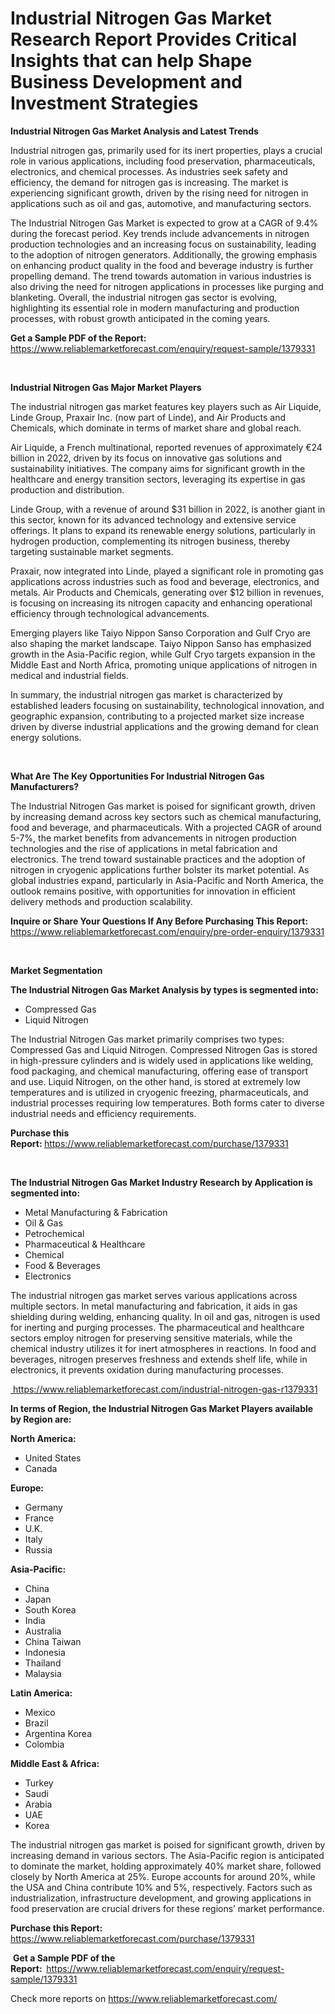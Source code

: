 <p><h1>Industrial Nitrogen Gas Market Research Report Provides Critical Insights that can help Shape Business Development and Investment Strategies</h1></p><p><strong>Industrial Nitrogen Gas Market Analysis and Latest Trends</strong></p>
<p><p>Industrial nitrogen gas, primarily used for its inert properties, plays a crucial role in various applications, including food preservation, pharmaceuticals, electronics, and chemical processes. As industries seek safety and efficiency, the demand for nitrogen gas is increasing. The market is experiencing significant growth, driven by the rising need for nitrogen in applications such as oil and gas, automotive, and manufacturing sectors.</p><p>The Industrial Nitrogen Gas Market is expected to grow at a CAGR of 9.4% during the forecast period. Key trends include advancements in nitrogen production technologies and an increasing focus on sustainability, leading to the adoption of nitrogen generators. Additionally, the growing emphasis on enhancing product quality in the food and beverage industry is further propelling demand. The trend towards automation in various industries is also driving the need for nitrogen applications in processes like purging and blanketing. Overall, the industrial nitrogen gas sector is evolving, highlighting its essential role in modern manufacturing and production processes, with robust growth anticipated in the coming years.</p></p>
<p><strong>Get a Sample PDF of the Report:&nbsp;</strong> <a href="https://www.reliablemarketforecast.com/enquiry/request-sample/1379331?utm_campaign=3089&utm_medium=2&utm_source=Github&utm_content=ia&utm_term=31032025&utm_id=industrial-nitrogen-gas">https://www.reliablemarketforecast.com/enquiry/request-sample/1379331</a></p>
<p>&nbsp;</p>
<p><strong>Industrial Nitrogen Gas Major Market Players</strong></p>
<p><p>The industrial nitrogen gas market features key players such as Air Liquide, Linde Group, Praxair Inc. (now part of Linde), and Air Products and Chemicals, which dominate in terms of market share and global reach. </p><p>Air Liquide, a French multinational, reported revenues of approximately €24 billion in 2022, driven by its focus on innovative gas solutions and sustainability initiatives. The company aims for significant growth in the healthcare and energy transition sectors, leveraging its expertise in gas production and distribution.</p><p>Linde Group, with a revenue of around $31 billion in 2022, is another giant in this sector, known for its advanced technology and extensive service offerings. It plans to expand its renewable energy solutions, particularly in hydrogen production, complementing its nitrogen business, thereby targeting sustainable market segments.</p><p>Praxair, now integrated into Linde, played a significant role in promoting gas applications across industries such as food and beverage, electronics, and metals. Air Products and Chemicals, generating over $12 billion in revenues, is focusing on increasing its nitrogen capacity and enhancing operational efficiency through technological advancements.</p><p>Emerging players like Taiyo Nippon Sanso Corporation and Gulf Cryo are also shaping the market landscape. Taiyo Nippon Sanso has emphasized growth in the Asia-Pacific region, while Gulf Cryo targets expansion in the Middle East and North Africa, promoting unique applications of nitrogen in medical and industrial fields.</p><p>In summary, the industrial nitrogen gas market is characterized by established leaders focusing on sustainability, technological innovation, and geographic expansion, contributing to a projected market size increase driven by diverse industrial applications and the growing demand for clean energy solutions.</p></p>
<p>&nbsp;</p>
<p><strong>What Are The Key Opportunities For Industrial Nitrogen Gas Manufacturers?</strong></p>
<p><p>The Industrial Nitrogen Gas market is poised for significant growth, driven by increasing demand across key sectors such as chemical manufacturing, food and beverage, and pharmaceuticals. With a projected CAGR of around 5-7%, the market benefits from advancements in nitrogen production technologies and the rise of applications in metal fabrication and electronics. The trend toward sustainable practices and the adoption of nitrogen in cryogenic applications further bolster its market potential. As global industries expand, particularly in Asia-Pacific and North America, the outlook remains positive, with opportunities for innovation in efficient delivery methods and production scalability.</p></p>
<p><strong>Inquire or Share Your Questions If Any Before Purchasing This Report:</strong> <a href="https://www.reliablemarketforecast.com/enquiry/pre-order-enquiry/1379331?utm_campaign=3089&utm_medium=2&utm_source=Github&utm_content=ia&utm_term=31032025&utm_id=industrial-nitrogen-gas">https://www.reliablemarketforecast.com/enquiry/pre-order-enquiry/1379331</a></p>
<p>&nbsp;</p>
<p><strong>Market Segmentation</strong></p>
<p><strong>The Industrial Nitrogen Gas Market Analysis by types is segmented into:</strong></p>
<p><ul><li>Compressed Gas</li><li>Liquid Nitrogen</li></ul></p>
<p><p>The Industrial Nitrogen Gas market primarily comprises two types: Compressed Gas and Liquid Nitrogen. Compressed Nitrogen Gas is stored in high-pressure cylinders and is widely used in applications like welding, food packaging, and chemical manufacturing, offering ease of transport and use. Liquid Nitrogen, on the other hand, is stored at extremely low temperatures and is utilized in cryogenic freezing, pharmaceuticals, and industrial processes requiring low temperatures. Both forms cater to diverse industrial needs and efficiency requirements.</p></p>
<p><strong>Purchase this Report:&nbsp;</strong><a href="https://www.reliablemarketforecast.com/purchase/1379331?utm_campaign=3089&utm_medium=2&utm_source=Github&utm_content=ia&utm_term=31032025&utm_id=industrial-nitrogen-gas">https://www.reliablemarketforecast.com/purchase/1379331</a></p>
<p>&nbsp;</p>
<p><strong>The Industrial Nitrogen Gas Market Industry Research by Application is segmented into:</strong></p>
<p><ul><li>Metal Manufacturing & Fabrication</li><li>Oil & Gas</li><li>Petrochemical</li><li>Pharmaceutical & Healthcare</li><li>Chemical</li><li>Food & Beverages</li><li>Electronics</li></ul></p>
<p><p>The industrial nitrogen gas market serves various applications across multiple sectors. In metal manufacturing and fabrication, it aids in gas shielding during welding, enhancing quality. In oil and gas, nitrogen is used for inerting and purging processes. The pharmaceutical and healthcare sectors employ nitrogen for preserving sensitive materials, while the chemical industry utilizes it for inert atmospheres in reactions. In food and beverages, nitrogen preserves freshness and extends shelf life, while in electronics, it prevents oxidation during manufacturing processes.</p></p>
<p><a href="https://www.reliablemarketforecast.com/industrial-nitrogen-gas-r1379331?utm_campaign=3089&utm_medium=2&utm_source=Github&utm_content=ia&utm_term=31032025&utm_id=industrial-nitrogen-gas">&nbsp;https://www.reliablemarketforecast.com/industrial-nitrogen-gas-r1379331</a></p>
<p><strong>In terms of Region, the Industrial Nitrogen Gas Market Players available by Region are:</strong></p>
<p>
    <p> <strong> North America: </strong>
        <ul>
            <li>United States</li>
            <li>Canada</li>
        </ul>
        </p> 
    <p> <strong> Europe: </strong>
        <ul>
            <li>Germany</li>
            <li>France</li>
            <li>U.K.</li>
            <li>Italy</li>
            <li>Russia</li>
        </ul>
        </p> 
    <p> <strong> Asia-Pacific: </strong>
        <ul>
            <li>China</li>
            <li>Japan</li>
            <li>South Korea</li>
            <li>India</li>
            <li>Australia</li>
            <li>China Taiwan</li>
            <li>Indonesia</li>
            <li>Thailand</li>
            <li>Malaysia</li>
        </ul>
        </p> 
    <p> <strong> Latin America: </strong>
        <ul>
            <li>Mexico</li>
            <li>Brazil</li>
            <li>Argentina Korea</li>
            <li>Colombia</li>
        </ul>
        </p> 
    <p> <strong> Middle East & Africa: </strong>
        <ul>
            <li>Turkey</li>
            <li>Saudi</li>
            <li>Arabia</li>
            <li>UAE</li>
            <li>Korea</li>
        </ul>
    </p>
    </p>
<p><p>The industrial nitrogen gas market is poised for significant growth, driven by increasing demand in various sectors. The Asia-Pacific region is anticipated to dominate the market, holding approximately 40% market share, followed closely by North America at 25%. Europe accounts for around 20%, while the USA and China contribute 10% and 5%, respectively. Factors such as industrialization, infrastructure development, and growing applications in food preservation are crucial drivers for these regions’ market performance.</p></p>
<p><strong>Purchase this Report: </strong><a href="https://www.reliablemarketforecast.com/purchase/1379331?utm_campaign=3089&utm_medium=2&utm_source=Github&utm_content=ia&utm_term=31032025&utm_id=industrial-nitrogen-gas">https://www.reliablemarketforecast.com/purchase/1379331</a></p>
<p>&nbsp;<strong>Get a Sample PDF of the Report:&nbsp;&nbsp;</strong><a href="https://www.reliablemarketforecast.com/enquiry/request-sample/1379331?utm_campaign=3089&utm_medium=2&utm_source=Github&utm_content=ia&utm_term=31032025&utm_id=industrial-nitrogen-gas">https://www.reliablemarketforecast.com/enquiry/request-sample/1379331</a></p>
<p><strong></strong></p>
<p>Check more reports on <a href="https://www.reliablemarketforecast.com/?utm_campaign=3089&utm_medium=2&utm_source=Github&utm_content=ia&utm_term=31032025&utm_id=industrial-nitrogen-gas">https://www.reliablemarketforecast.com/</a></p>